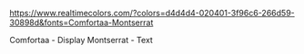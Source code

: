 https://www.realtimecolors.com/?colors=d4d4d4-020401-3f96c6-266d59-30898d&fonts=Comfortaa-Montserrat

Comfortaa - Display
Montserrat - Text
